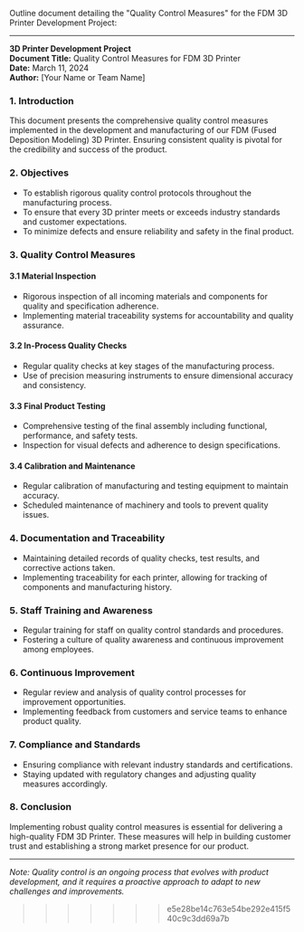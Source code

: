 Outline document detailing the "Quality Control Measures" for the FDM 3D Printer Development Project:

---

**3D Printer Development Project**  
**Document Title:** Quality Control Measures for FDM 3D Printer  
**Date:** March 11, 2024  
**Author:** [Your Name or Team Name]

### 1. Introduction

This document presents the comprehensive quality control measures implemented in the development and manufacturing of our FDM (Fused Deposition Modeling) 3D Printer. Ensuring consistent quality is pivotal for the credibility and success of the product.

### 2. Objectives

- To establish rigorous quality control protocols throughout the manufacturing process.
- To ensure that every 3D printer meets or exceeds industry standards and customer expectations.
- To minimize defects and ensure reliability and safety in the final product.

### 3. Quality Control Measures

#### 3.1 Material Inspection
- Rigorous inspection of all incoming materials and components for quality and specification adherence.
- Implementing material traceability systems for accountability and quality assurance.

#### 3.2 In-Process Quality Checks
- Regular quality checks at key stages of the manufacturing process.
- Use of precision measuring instruments to ensure dimensional accuracy and consistency.

#### 3.3 Final Product Testing
- Comprehensive testing of the final assembly including functional, performance, and safety tests.
- Inspection for visual defects and adherence to design specifications.

#### 3.4 Calibration and Maintenance
- Regular calibration of manufacturing and testing equipment to maintain accuracy.
- Scheduled maintenance of machinery and tools to prevent quality issues.

### 4. Documentation and Traceability

- Maintaining detailed records of quality checks, test results, and corrective actions taken.
- Implementing traceability for each printer, allowing for tracking of components and manufacturing history.

### 5. Staff Training and Awareness

- Regular training for staff on quality control standards and procedures.
- Fostering a culture of quality awareness and continuous improvement among employees.

### 6. Continuous Improvement

- Regular review and analysis of quality control processes for improvement opportunities.
- Implementing feedback from customers and service teams to enhance product quality.

### 7. Compliance and Standards

- Ensuring compliance with relevant industry standards and certifications.
- Staying updated with regulatory changes and adjusting quality measures accordingly.

### 8. Conclusion

Implementing robust quality control measures is essential for delivering a high-quality FDM 3D Printer. These measures will help in building customer trust and establishing a strong market presence for our product.

---

*Note: Quality control is an ongoing process that evolves with product development, and it requires a proactive approach to adapt to new challenges and improvements.*
>>>>>>> e5e28be14c763e54be292e415f540c9c3dd69a7b
